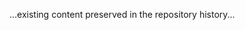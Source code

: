 <!-- Archived: moved from 01_ReferenceLibrary root after consolidation -->

...existing content preserved in the repository history...
